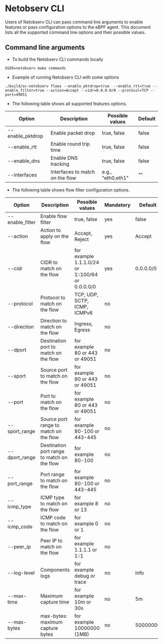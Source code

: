 # Netobserv CLI

Users of Netobserv CLI can pass command line arguments to enable features or pass configuration options to the eBPF agent.
This document lists all the supported command line options and their possible values.

## Command line arguments

- To build the Netobserv CLI commands locally

```shell
USER=netobserv make commands
```

- Example of running Netobserv CLI with some options

```shell
./build/oc-netobserv flows --enable_pktdrop=true  --enable_rtt=true --enable_filter=true --action=Accept --cidr=0.0.0.0/0 --protocol=TCP --port=49051
```

- The following table shows all supported features options.

| Option           | Description                     | Possible values   | Default |
|------------------|---------------------------------|-------------------|---------|
| --enable_pktdrop | Enable packet drop              | true, false       | false   |
| --enable_rtt     | Enable round trip time          | true, false       | false   |
| --enable_dns     | Enable DNS tracking             | true, false       | false   |
| --interfaces     | Interfaces to match on the flow | e.g., "eth0,eth1" | ""      |

- The following table shows flow filter configuration options.

| Option          | Description                                 | Possible values                                  | Mandatory | Default   |
|-----------------|---------------------------------------------|--------------------------------------------------|-----------|-----------|
| --enable_filter | Enable flow filter                          | true, false                                      | yes       | false     |
| --action        | Action to apply on the flow                 | Accept, Reject                                   | yes       | Accept    |
| --cidr          | CIDR to match on the flow                   | for example 1.1.1.0/24 or 1::100/64 or 0.0.0.0/0 | yes       | 0.0.0.0/0 |
| --protocol      | Protocol to match on the flow               | TCP, UDP, SCTP, ICMP, ICMPv6                     | no        |           |
| --direction     | Direction to match on the flow              | Ingress, Egress                                  | no        |           |
| --dport         | Destination port to match on the flow       | for example 80 or 443 or 49051                   | no        |           |
| --sport         | Source port to match on the flow            | for example 80 or 443 or 49051                   | no        |           |
| --port          | Port to match on the flow                   | for example 80 or 443 or 49051                   | no        |           |
| --sport_range   | Source port range to match on the flow      | for example 80-100 or 443-445                    | no        |           |
| --dport_range   | Destination port range to match on the flow | for example 80-100                               | no        |           |
| --port_range    | Port range to match on the flow             | for example 80-100 or 443-445                    | no        |           |
| --icmp_type     | ICMP type to match on the flow              | for example 8 or 13                              | no        |           |
| --icmp_code     | ICMP code to match on the flow              | for example 0 or 1                               | no        |           |
| --peer_ip       | Peer IP to match on the flow                | for example 1.1.1.1 or 1::1                      | no        |           |
| --log-level     | Components logs                             | for example debug or trace                       | no        | info      |
| --max-time      | Maximum capture time                        | for example 10m or 30s                           | no        | 5m        |
| --max-bytes     | max-bytes: maximum capture bytes            | for example 10000000 (1MB)                       | no        | 50000000  |